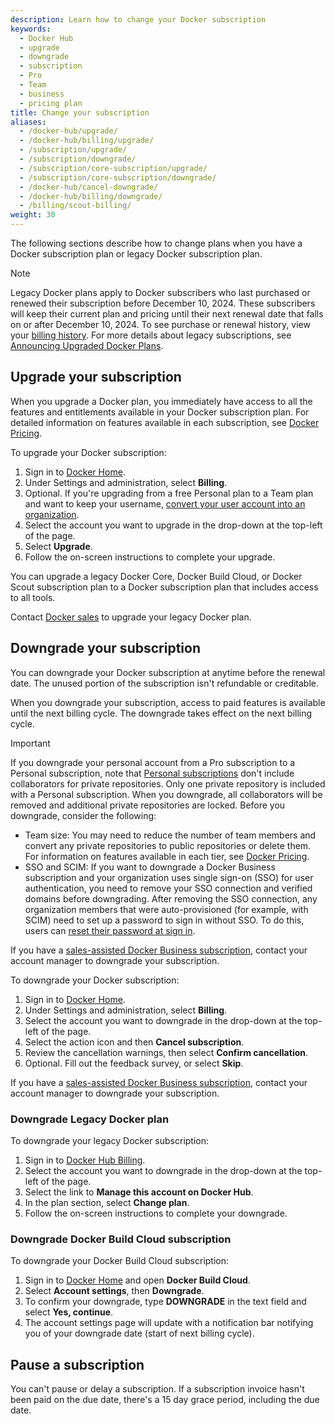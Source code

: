 ```yaml
---
description: Learn how to change your Docker subscription
keywords:
  - Docker Hub
  - upgrade
  - downgrade
  - subscription
  - Pro
  - Team
  - business
  - pricing plan
title: Change your subscription
aliases:
  - /docker-hub/upgrade/
  - /docker-hub/billing/upgrade/
  - /subscription/upgrade/
  - /subscription/downgrade/
  - /subscription/core-subscription/upgrade/
  - /subscription/core-subscription/downgrade/
  - /docker-hub/cancel-downgrade/
  - /docker-hub/billing/downgrade/
  - /billing/scout-billing/
weight: 30
---
```


<Include file="tax-compliance.md" />

The following sections describe how to change plans when you have a Docker
subscription plan or legacy Docker subscription plan.

> [!NOTE]
>
> Legacy Docker plans apply to Docker subscribers who last purchased or renewed
> their subscription before December 10, 2024. These subscribers will keep
> their current plan and pricing until their next renewal date that falls on or
> after December 10, 2024. To see purchase or renewal history, view your
> [billing history](../billing/history.md). For more details about legacy
> subscriptions, see [Announcing Upgraded Docker
> Plans](https://www.docker.com/blog/november-2024-updated-plans-announcement/).

## Upgrade your subscription

When you upgrade a Docker plan, you immediately have access to all the features and entitlements available in your Docker subscription plan. For detailed information on features available in each subscription, see [Docker Pricing](https://www.docker.com/pricing).

<Tabs>
<TabItem value="docker-plan" label="Docker plan">

To upgrade your Docker subscription:

1. Sign in to [Docker Home](https://app.docker.com/).
2. Under Settings and administration, select **Billing**.
3. Optional. If you're upgrading from a free Personal plan to a Team plan and want to keep your username, [convert your user account into an organization](../admin/organization/convert-account.md).
4. Select the account you want to upgrade in the drop-down at the top-left of the page.
5. Select **Upgrade**.
6. Follow the on-screen instructions to complete your upgrade.

</TabItem>
<TabItem value="legacy-docker-plan" label="Legacy Docker plan">

You can upgrade a legacy Docker Core, Docker Build Cloud, or Docker Scout subscription plan to a Docker subscription plan that includes access to all tools.

Contact [Docker sales](https://www.docker.com/pricing/contact-sales/) to upgrade your legacy Docker plan.

</TabItem>
</Tabs>

## Downgrade your subscription

You can downgrade your Docker subscription at anytime before the renewal date. The unused portion of the subscription isn't refundable or creditable.

When you downgrade your subscription, access to paid features is available until the next billing cycle. The downgrade takes effect on the next billing cycle.

> [!IMPORTANT]
>
> If you downgrade your personal account from a Pro subscription to a Personal subscription, note that [Personal subscriptions](details.md#docker-personal) don't include collaborators for private repositories. Only one private repository is included with a Personal subscription. When you downgrade, all collaborators will be removed and additional private repositories are locked.
> Before you downgrade, consider the following:
>
> - Team size: You may need to reduce the number of team members and convert any private repositories to public repositories or delete them. For information on features available in each tier, see [Docker Pricing](https://www.docker.com/pricing).
> - SSO and SCIM: If you want to downgrade a Docker Business subscription and your organization uses single sign-on (SSO) for user authentication, you need to remove your SSO connection and verified domains before downgrading. After removing the SSO connection, any organization members that were auto-provisioned (for example, with SCIM) need to set up a password to sign in without SSO. To do this, users can [reset their password at sign in](/accounts/create-account/#reset-your-password-at-sign-in).

<Tabs>
<TabItem value="docker-plan" label="Docker plan">

If you have a [sales-assisted Docker Business subscription](details.md#sales-assisted), contact your account manager to downgrade your subscription.

To downgrade your Docker subscription:

1. Sign in to [Docker Home](https://app.docker.com/).
2. Under Settings and administration, select **Billing**.
3. Select the account you want to downgrade in the drop-down at the top-left of the page.
4. Select the action icon and then **Cancel subscription**.
5. Review the cancellation warnings, then select **Confirm cancellation**.
6. Optional. Fill out the feedback survey, or select **Skip**.

</TabItem>
<TabItem value="legacy-docker-plan" label="Legacy Docker plan">

If you have a [sales-assisted Docker Business subscription](details.md#sales-assisted), contact your account manager to downgrade your subscription.

### Downgrade Legacy Docker plan

To downgrade your legacy Docker subscription:

1. Sign in to [Docker Hub Billing](https://hub.docker.com/billing).
2. Select the account you want to downgrade in the drop-down at the top-left of the page.
3. Select the link to **Manage this account on Docker Hub**.
4. In the plan section, select **Change plan**.
5. Follow the on-screen instructions to complete your downgrade.

### Downgrade Docker Build Cloud subscription

To downgrade your Docker Build Cloud subscription:

1. Sign in to [Docker Home](https://app.docker.com) and open **Docker Build Cloud**.
2. Select **Account settings**, then **Downgrade**.
3. To confirm your downgrade, type **DOWNGRADE** in the text field and select **Yes, continue**.
4. The account settings page will update with a notification bar notifying you of your downgrade date (start of next billing cycle).

</TabItem>
</Tabs>

## Pause a subscription

You can't pause or delay a subscription. If a subscription invoice hasn't been paid on the due date, there's a 15 day grace period, including the due date.

